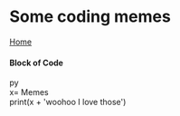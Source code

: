 <!DOCTYPE html>
<html>
<head>
<meta charset="UTF-8">

</head>

<body>
<h1> Some coding memes</h1>
<a href="README.md">Home</a>
<h4>Block of Code</h4>
<div>
py<br>
x= Memes<br>
print(x + 'woohoo I love those')</div>

</body>

</html>
